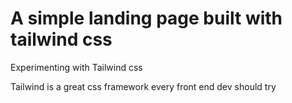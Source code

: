 # A simple landing page built with tailwind css


Experimenting with Tailwind css


Tailwind is a great css framework every front end dev should try
